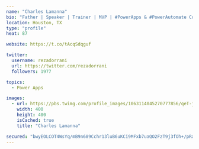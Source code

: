 ```yaml
---
name: "Charles Lamanna"
bio: "Father | Speaker | Trainer | MVP | #PowerApps & #PowerAutomate Community Super User | YouTuber Right-pointing triangle http://youtube.com/c/rezadorrani | Learn - Share - Clockwise rightwards and leftwards open circle arrows"
location: Houston, TX
type: "profile"
heat: 87

website: https://t.co/tAcqSdqguf

twitter:
  username: rezadorrani
  url: https://twitter.com/rezadorrani
  followers: 1977

topics:
  - Power Apps

images:
  - url: https://pbs.twimg.com/profile_images/1063114045270777856/qeT-jpWr_400x400.jpg
    width: 400
    height: 400
    isCached: true
    title: "Charles Lamanna"

secured: "bwyEOLCOT4WsYq/mB9n689Cchr13luB6uKCi9MFxb7uaQO2FzT9j3fOh+/pRxMNG+5CIK8s2wo5+StstEqhzRzB+nBsYNP30cc6dIQRmhvaktDflPDfoX9DobM7iBKi8MdhkukcOvBi+D/6L3mevcPsBDxPw6n7ti608ydoTQfNxh00PiyzIiCb45ZP06XrB0D2WcTEcPN77BlgJBPTZTCeEFGo+8goqHb15WPREK9Y4w2J3GgybmgTZrdk1Jgb++wdOQ90ayjfw/kQXs9QYjyKotA59/eXxJEx0ogNETfG2omZY6wAo4uRQ9a8vAJ0va5oNJ9qH8EW+SsM6MxqcuEVFlkZzUecr/hPlzB4L5UyxpodMD+3ROqYeE+PBMbZwO/iSwPtMRWrygSNOQRYIPehcwYCwAe7irFlXteFDOJY=;hVpiQct1JC8D341xxNND2g=="
---
```


